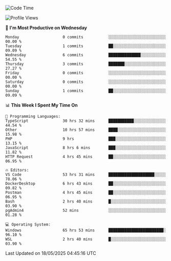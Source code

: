 <!--START_SECTION:waka-->
![Code Time](http://img.shields.io/badge/Code%20Time-5%2C007%20hrs%2054%20mins-blue)

![Profile Views](http://img.shields.io/badge/Profile%20Views-8-blue)

📅 **I'm Most Productive on Wednesday** 

```text
Monday                   0 commits           ░░░░░░░░░░░░░░░░░░░░░░░░░   00.00 % 
Tuesday                  1 commits           ██░░░░░░░░░░░░░░░░░░░░░░░   09.09 % 
Wednesday                6 commits           ██████████████░░░░░░░░░░░   54.55 % 
Thursday                 3 commits           ███████░░░░░░░░░░░░░░░░░░   27.27 % 
Friday                   0 commits           ░░░░░░░░░░░░░░░░░░░░░░░░░   00.00 % 
Saturday                 0 commits           ░░░░░░░░░░░░░░░░░░░░░░░░░   00.00 % 
Sunday                   1 commits           ██░░░░░░░░░░░░░░░░░░░░░░░   09.09 % 
```


📊 **This Week I Spent My Time On** 

```text
💬 Programming Languages: 
TypeScript               30 hrs 32 mins      ███████████░░░░░░░░░░░░░░   44.54 % 
Other                    10 hrs 57 mins      ████░░░░░░░░░░░░░░░░░░░░░   15.98 % 
PHP                      9 hrs               ███░░░░░░░░░░░░░░░░░░░░░░   13.15 % 
JavaScript               8 hrs 6 mins        ███░░░░░░░░░░░░░░░░░░░░░░   11.82 % 
HTTP Request             4 hrs 45 mins       ██░░░░░░░░░░░░░░░░░░░░░░░   06.95 % 

🔥 Editors: 
VS Code                  53 hrs 31 mins      ████████████████████░░░░░   78.06 % 
DockerDesktop            6 hrs 43 mins       ██░░░░░░░░░░░░░░░░░░░░░░░   09.82 % 
Postman                  4 hrs 45 mins       ██░░░░░░░░░░░░░░░░░░░░░░░   06.95 % 
Bash                     2 hrs 40 mins       █░░░░░░░░░░░░░░░░░░░░░░░░   03.90 % 
pgAdmin4                 52 mins             ░░░░░░░░░░░░░░░░░░░░░░░░░   01.28 % 

💻 Operating System: 
Windows                  65 hrs 53 mins      ████████████████████████░   96.10 % 
WSL                      2 hrs 40 mins       █░░░░░░░░░░░░░░░░░░░░░░░░   03.90 % 
```


 Last Updated on 18/05/2025 04:45:16 UTC
<!--END_SECTION:waka-->
